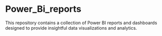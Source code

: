 # Power_Bi_reports
This repository contains a collection of Power BI reports and dashboards designed to provide insightful data visualizations and analytics.
